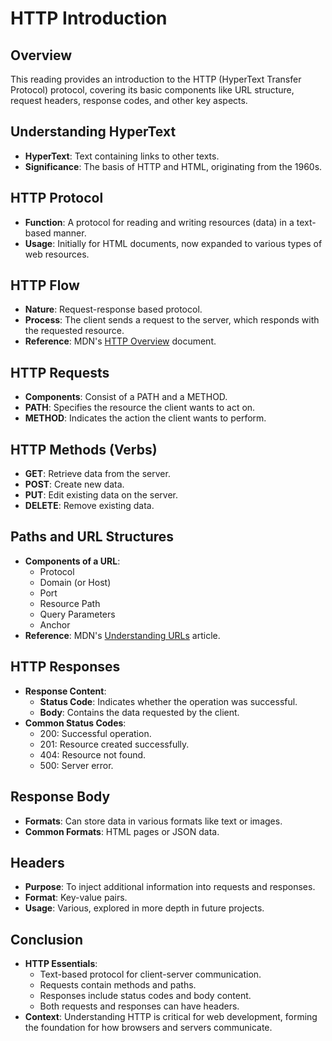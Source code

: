 # HTTP Introduction

## Overview

This reading provides an introduction to the HTTP (HyperText Transfer Protocol) protocol, covering its basic components like URL structure, request headers, response codes, and other key aspects.

## Understanding HyperText
- **HyperText**: Text containing links to other texts.
- **Significance**: The basis of HTTP and HTML, originating from the 1960s.

## HTTP Protocol
- **Function**: A protocol for reading and writing resources (data) in a text-based manner.
- **Usage**: Initially for HTML documents, now expanded to various types of web resources.

## HTTP Flow
- **Nature**: Request-response based protocol.
- **Process**: The client sends a request to the server, which responds with the requested resource.
- **Reference**: MDN's [HTTP Overview](https://developer.mozilla.org/en-US/docs/Web/HTTP/Overview) document.

## HTTP Requests
- **Components**: Consist of a PATH and a METHOD.
- **PATH**: Specifies the resource the client wants to act on.
- **METHOD**: Indicates the action the client wants to perform.

## HTTP Methods (Verbs)
- **GET**: Retrieve data from the server.
- **POST**: Create new data.
- **PUT**: Edit existing data on the server.
- **DELETE**: Remove existing data.

## Paths and URL Structures
- **Components of a URL**:
  - Protocol
  - Domain (or Host)
  - Port
  - Resource Path
  - Query Parameters
  - Anchor
- **Reference**: MDN's [Understanding URLs](https://developer.mozilla.org/en-US/docs/Learn/Common_questions/What_is_a_URL) article.

## HTTP Responses
- **Response Content**:
  - **Status Code**: Indicates whether the operation was successful.
  - **Body**: Contains the data requested by the client.
- **Common Status Codes**:
  - 200: Successful operation.
  - 201: Resource created successfully.
  - 404: Resource not found.
  - 500: Server error.

## Response Body
- **Formats**: Can store data in various formats like text or images.
- **Common Formats**: HTML pages or JSON data.

## Headers
- **Purpose**: To inject additional information into requests and responses.
- **Format**: Key-value pairs.
- **Usage**: Various, explored in more depth in future projects.

## Conclusion
- **HTTP Essentials**:
  - Text-based protocol for client-server communication.
  - Requests contain methods and paths.
  - Responses include status codes and body content.
  - Both requests and responses can have headers.
- **Context**: Understanding HTTP is critical for web development, forming the foundation for how browsers and servers communicate.